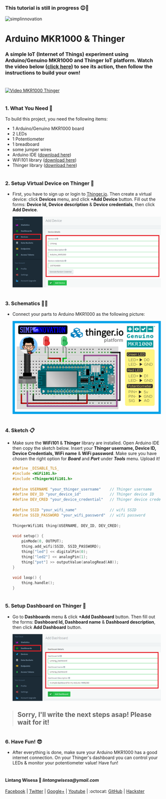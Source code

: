 #

### **This tutorial is still in progress :blush::pray:**

![simplinnovation](https://4.bp.blogspot.com/-f7YxPyqHAzY/WJ6VnkvE0SI/AAAAAAAADTQ/0tDQPTrVrtMAFT-q-1-3ktUQT5Il9FGdQCLcB/s350/simpLINnovation1a.png)

# Arduino MKR1000 & Thinger

### A simple IoT (Internet of Things) experiment using __Arduino/Genuino MKR1000__ and __Thinger__ IoT platform. Watch the video below ([click here](https://www.youtube.com/watch?v=7Keu0omKs7U)) to see its action, then follow the instructions to build your own!

#

[![Video MKR1000 Thinger](https://img.youtube.com/vi/7Keu0omKs7U/0.jpg)](https://www.youtube.com/watch?v=7Keu0omKs7U)

#

### **1. What You Need** :gift:

To build this project, you need the following items:
- 1 Arduino/Genuino MKR1000 board
- 2 LEDs
- 1 Potentiometer
- 1 breadboard
- some jumper wires
- Arduino IDE ([download here](https://www.arduino.cc/en/Main/Software))
- WiFi101 library ([download here](https://www.arduino.cc/en/Reference/WiFi101))
- Thinger library ([download here](https://github.com/thinger-io/Arduino-Library))

#

### **2. Setup Virtual Device on Thinger** :iphone:

- First, you have to sign up or login to [Thinger.io](https://thinger.io/). Then create a virtual device: click __Devices__ menu, and click __+Add Device__ button. Fill out the forms: __Device Id, Device description__ & __Device credentials__, then click __Add Device__.
  
  ![Setup_Thinger_Device](https://raw.githubusercontent.com/LintangWisesa/Arduino_MKR1000_Thinger/master/img/1_Setup_Thinger_Device.png)

#

### **3. Schematics** :wrench::hammer:

- Connect your parts to Arduino MKR1000 as the following picture:

  ![schematics](https://raw.githubusercontent.com/LintangWisesa/Arduino_MKR1000_Thinger/master/img/Schematics.png)

#

### **4. Sketch** :clipboard:
 
- Make sure the __WiFi101__ & **Thinger** library are installed. Open Arduino IDE then copy the sketch below. Insert your __Thinger username, Device ID, Device Credentials, WiFi name__ & __WiFi password__. Make sure you have chosen the right option for **_Board_** and **_Port_** under **_Tools_** menu. Upload it!

    ```c++
    #define _DISABLE_TLS_
    #include <WiFi101.h>
    #include <ThingerWifi101.h>

    #define USERNAME "your_thinger_username"    // Thinger username
    #define DEV_ID "your_device_id"             // Thinger device ID
    #define DEV_CRED "your_device_credential"   // Thinger device credential

    #define SSID "your_wifi_name"               // wifi SSID
    #define SSID_PASSWORD "your_wifi_password"  // wifi password

    ThingerWifi101 thing(USERNAME, DEV_ID, DEV_CRED);

    void setup() {
        pinMode(0, OUTPUT);
        thing.add_wifi(SSID, SSID_PASSWORD);
        thing["led"] << digitalPin(0);
        thing["led2"] << analogPin(1);
        thing["pot"] >> outputValue(analogRead(A0));
    }

    void loop() {
        thing.handle();
    }
    ```

#

### **5. Setup Dashboard on Thinger** :iphone:

- Go to __Dashboards__ menu & click __+Add Dashboard__ button. Then fill out the forms: __Dashboard Id, Dashboard name__ & __Dashboard description__, then click **Add Dashboard** button.
  
  ![Setup_Thinger_Dashboard](https://raw.githubusercontent.com/LintangWisesa/Arduino_MKR1000_Thinger/master/img/2_Setup_Thinger_Dashboard.png)


> ## **Sorry, I'll write the next steps asap! Please wait for it!**

#

### **6. Have Fun!** :sunglasses:

- After everything is done, make sure your Arduino MKR1000 has a good internet connection. On your Thinger's dashboard you can control your LEDs & monitor your potentiometer value! Have fun! 

#

#### Lintang Wisesa :love_letter: _lintangwisesa@ymail.com_

[Facebook](https://www.facebook.com/lintangbagus) |
[Twitter](https://twitter.com/Lintang_Wisesa) |
[Google+](https://plus.google.com/u/0/+LintangWisesa1) |
[Youtube](https://www.youtube.com/user/lintangbagus) | 
:octocat: [GitHub](https://github.com/LintangWisesa) |
[Hackster](https://www.hackster.io/lintangwisesa)

